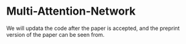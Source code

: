 # Multi-Attention-Network
We will updata the code after the paper is accepted, and the preprint version of the paper can be seen from.
